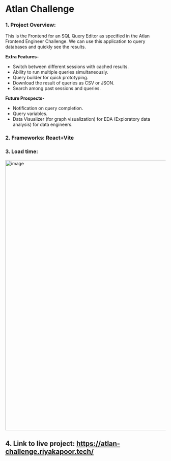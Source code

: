 # Atlan Challenge

### 1. Project Overview:
   This is the Frontend for an SQL Query Editor as specified in the Atlan Frontend Engineer Challenge. We can use this application to query databases and quickly see the results.

   **Extra Features-**
   - Switch between different sessions with cached results.
   - Ability to run multiple queries simultaneously.
   - Query builder for quick prototyping.
   - Download the result of queries as CSV or JSON.
   - Search among past sessions and queries.
   
   **Future Prospects-**
   - Notification on query completion.
   - Query variables.
   - Data Visualizer (for graph visualization) for EDA (Exploratory data analysis) for data engineers.

### 2. Frameworks: React+Vite
### 3. Load time: 
<img width="845" alt="image" src="https://github.com/rk1091/Challenge/assets/72302680/c4cefc1d-53ff-4752-9391-b662c167cca1">



## 4. Link to live project: https://atlan-challenge.riyakapoor.tech/

